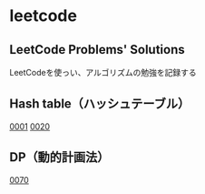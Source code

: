 # leetcode
## LeetCode Problems' Solutions
LeetCodeを使っい、アルゴリズムの勉強を記録する

## Hash table（ハッシュテーブル）
[0001](https://github.com/zzq-s/leetcode/tree/main/0001)
[0020](https://github.com/zzq-s/leetcode/tree/main/0020)

## DP（動的計画法）
[0070](https://github.com/zzq-s/leetcode/tree/main/0070)
